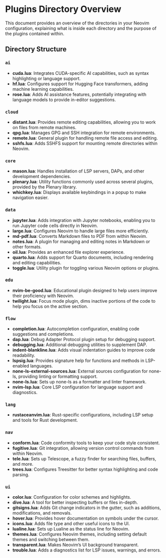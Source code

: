 # Plugins Directory Overview

This document provides an overview of the directories in your Neovim configuration, explaining what is inside each directory and the purpose of the plugins contained within.

## Directory Structure

### `ai`
- **cuda.lua**: Integrates CUDA-specific AI capabilities, such as syntax highlighting or language support.
- **hf.lua**: Configures support for Hugging Face transformers, adding machine learning capabilities.
- **rose.lua**: Adds AI assistance features, potentially integrating with language models to provide in-editor suggestions.

### `cloud`
- **distant.lua**: Provides remote editing capabilities, allowing you to work on files from remote machines.
- **qpg.lua**: Manages GPG and SSH integration for remote environments.
- **remote.lua**: General plugin for handling remote file access and editing.
- **sshfs.lua**: Adds SSHFS support for mounting remote directories within Neovim.

### `core`
- **mason.lua**: Handles installation of LSP servers, DAPs, and other development dependencies.
- **plenary.lua**: Utility functions commonly used across several plugins, provided by the Plenary library.
- **whichkey.lua**: Displays available keybindings in a popup to make navigation easier.

### `data`
- **jupyter.lua**: Adds integration with Jupyter notebooks, enabling you to run Jupyter code cells directly in Neovim.
- **large.lua**: Configures Neovim to handle large files more efficiently.
- **md-pdf.lua**: Converts Markdown files to PDF from within Neovim.
- **notes.lua**: A plugin for managing and editing notes in Markdown or other formats.
- **oil.lua**: Provides an enhanced file explorer experience.
- **quarto.lua**: Adds support for Quarto documents, including rendering and editing capabilities.
- **toggle.lua**: Utility plugin for toggling various Neovim options or plugins.

### `edu`
- **nvim-be-good.lua**: Educational plugin designed to help users improve their proficiency with Neovim.
- **twilight.lua**: Focus mode plugin, dims inactive portions of the code to help you focus on the active section.

### `flow`
- **completion.lua**: Autocompletion configuration, enabling code suggestions and completions.
- **dap.lua**: Debug Adapter Protocol plugin setup for debugging support.
- **debugging.lua**: Additional debugging utilities to supplement DAP.
- **indent-blankline.lua**: Adds visual indentation guides to improve code readability.
- **lspsig.lua**: Provides signature help for functions and methods in LSP-enabled languages.
- **none-ls-external-sources.lua**: External sources configuration for none-ls, providing linting or formatting support.
- **none-ls.lua**: Sets up none-ls as a formatter and linter framework.
- **nvim-lsp.lua**: Core LSP configuration for language support and diagnostics.

### `lang`
- **rustaceanvim.lua**: Rust-specific configurations, including LSP setup and tools for Rust development.

### `nav`
- **conform.lua**: Code conformity tools to keep your code style consistent.
- **fugitive.lua**: Git integration, allowing version control commands from within Neovim.
- **tele.lua**: Sets up Telescope, a fuzzy finder for searching files, buffers, and more.
- **trees.lua**: Configures Treesitter for better syntax highlighting and code parsing.

### `ui`
- **color.lua**: Configuration for color schemes and highlights.
- **dive.lua**: A tool for better inspecting buffers or files in-depth.
- **gitsigns.lua**: Adds Git change indicators in the gutter, such as additions, modifications, and removals.
- **hover.lua**: Provides hover documentation on symbols under the cursor.
- **icons.lua**: Adds file type and other useful icons to the UI.
- **lualine.lua**: Sets up Lualine as the status line for Neovim.
- **themes.lua**: Configures Neovim themes, including setting default themes and switching between them.
- **transparent.lua**: Makes Neovim’s UI background transparent.
- **trouble.lua**: Adds a diagnostics list for LSP issues, warnings, and errors.

